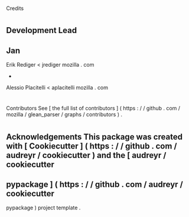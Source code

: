 #
Credits
#
#
Development
Lead
-
Jan
-
Erik
Rediger
<
jrediger
mozilla
.
com
>
-
Alessio
Placitelli
<
aplacitelli
mozilla
.
com
>
#
#
Contributors
See
[
the
full
list
of
contributors
]
(
https
:
/
/
github
.
com
/
mozilla
/
glean_parser
/
graphs
/
contributors
)
.
#
#
Acknowledgements
This
package
was
created
with
[
Cookiecutter
]
(
https
:
/
/
github
.
com
/
audreyr
/
cookiecutter
)
and
the
[
audreyr
/
cookiecutter
-
pypackage
]
(
https
:
/
/
github
.
com
/
audreyr
/
cookiecutter
-
pypackage
)
project
template
.
